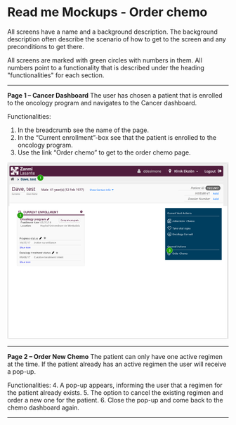 # Read me Mockups - Order chemo
All screens have a name and a background description. The background description often describe the scenario of how to get to the screen and any preconditions to get there.

All screens are marked with green circles with numbers in them. All numbers point to a functionality that is described under the heading "functionalities" for each section.


---

**Page 1 – Cancer Dashboard** The user has chosen a patient that is enrolled to the oncology program and navigates to the Cancer dashboard.

Functionalities:
1. In the breadcrumb see the name of the page.
2. In the “Current enrollment”-box see that the patient is enrolled to the oncology program. 
3. Use the link “Order chemo” to get to the order chemo page. 
 
![](../images/page2.png)

---

**Page 2 – Order New Chemo** The patient can only have one active regimen at the time. If the patient already has an active regimen the user will receive a pop-up. 

Functionalities:
4. A pop-up appears, informing the user that a regimen for the patient already exists. 
5. The option to cancel the existing regimen and order a new one for the patient. 
6. Close the pop-up and come back to the chemo dashboard again. 
 

---
